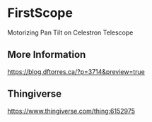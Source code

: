 # FirstScope
Motorizing Pan Tilt on Celestron Telescope

## More Information
https://blog.dftorres.ca/?p=3714&preview=true

## Thingiverse
https://www.thingiverse.com/thing:6152975
